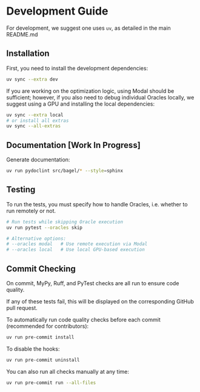 # Development Guide

For development, we suggest one uses `uv`, as detailed in the main README.md

## Installation

First, you need to install the development dependencies:

```bash
uv sync --extra dev
```

If you are working on the optimization logic, using Modal should be sufficient; however, if you also need to debug individual Oracles locally, we suggest using a GPU and installing the local dependencies:

```bash
uv sync --extra local
# or install all extras
uv sync --all-extras
```

## Documentation [Work In Progress]

Generate documentation:

```bash
uv run pydoclint src/bagel/* --style=sphinx
```

## Testing

To run the tests, you must specify how to handle Oracles, i.e. whether to run remotely or not.

```bash
# Run tests while skipping Oracle execution
uv run pytest --oracles skip

# Alternative options:
# --oracles modal   # Use remote execution via Modal
# --oracles local   # Use local GPU-based execution
```

## Commit Checking

On commit, MyPy, Ruff, and PyTest checks are all run to ensure code quality.

If any of these tests fail, this will be displayed on the corresponding GitHub pull request.

To automatically run code quality checks before each commit (recommended for contributors):

```bash
uv run pre-commit install
```

To disable the hooks:

```bash
uv run pre-commit uninstall
```

You can also run all checks manually at any time:

```bash
uv run pre-commit run --all-files
```
